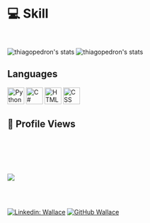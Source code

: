# 💻 Skill
<br />

![thiagopedron's stats](https://github-readme-stats-deploy-nu.vercel.app/api/top-langs/?username=thiagopedron&hide_border=true&theme=tokyonight&layout=compact&langcount=16&hide=Jupyter%20Notebook,JavaScript,CSS,Go,SCSS)
![thiagopedron's stats](https://github-readme-stats-deploy-nu.vercel.app/api?username=thiagopedron&theme=tokyonight&hide_border=true%count_private=true&&include_all_commits=true)


## Languages
<p>
  <img  height="38" alingn="left" src="./public/images/python.png" alt="Python"/>
  <img  height="38" alingn="left" src="./public/images/csharp.png" alt="C#" /> 
  <img  height="38" alingn="left" src="./public/images/html.png" alt="HTML" />
  <img  height="38" alingn="left" src="./public/images/css.png" alt="CSS" />
</p>





## 🌱 Profile Views
<!---
<img src="https://raw.githubusercontent.com/MicaelliMedeiros/micaellimedeiros/master/image/computer-illustration.png" min-width="400px" max-width="400px" width="400px" align="right" alt="Computador">
--->
<br /><br /><br /><br />
 <p align="left"> 
   <img alingn="center" src="https://profile-counter.glitch.me/thiagopedron/count.svg" />
 </p>
<br /><br /> 

  [![Linkedin: Wallace](https://img.shields.io/badge/-Wallace-blue?style=flat-square&logo=Linkedin&logoColor=white&link=LINK-DO-SEU-LINKEDIN)](https://www.linkedin.com/in/wallacebescrovaine/)
  [![GitHub Wallace]( https://img.shields.io/github/followers/deathsooul?label=follow&style=social)](https://github.com/Deathsooul)

<!--
**ThiagoPedron/ThiagoPedron** is a ✨ _special_ ✨ repository because its `README.md` (this file) appears on your GitHub profile.

Here are some ideas to get you started:

- 🔭 I’m currently working on ...
- 🌱 I’m currently learning ...
- 👯 I’m looking to collaborate on ...
- 🤔 I’m looking for help with ...
- 💬 Ask me about ...
- 📫 How to reach me: ...
- 😄 Pronouns: ...
- ⚡ Fun fact: ...
-->
